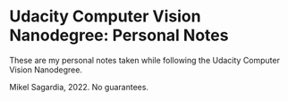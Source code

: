 # Udacity Computer Vision Nanodegree: Personal Notes

These are my personal notes taken while following the Udacity Computer Vision Nanodegree.

Mikel Sagardia, 2022.
No guarantees.
